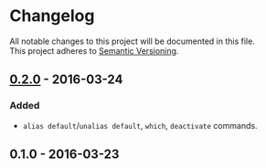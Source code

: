# Changelog
All notable changes to this project will be documented in this file.  
This project adheres to [Semantic Versioning](http://semver.org/).

## [0.2.0](https://github.com/shyiko/mysql-binlog-connector-java/compare/0.1.0...0.2.0) - 2016-03-24

### Added 
* `alias default`/`unalias default`, `which`, `deactivate` commands. 

## 0.1.0 - 2016-03-23
